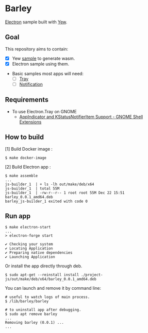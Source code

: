# Barley

[Electron](https://github.com/electron/electron) sample built with [Yew](https://github.com/yewstack/yew).

## Goal

This repository aims to contain:

* [x] Yew [sample](https://yew.rs/docs/en/getting-started/build-a-sample-app) to generate wasm.
* [x] Electron sample using them.
* Basic samples most apps will need:
  * [ ] [Tray](https://www.electronjs.org/docs/api/tray)
  * [ ] [Notification](https://www.electronjs.org/docs/tutorial/notifications)

## Requirements

* To use Electron.Tray on GNOME
  * [AppIndicator and KStatusNotifierItem Support - GNOME Shell Extensions](https://extensions.gnome.org/extension/615/appindicator-support/)

## How to build

[1] Build Docker image :

```
$ make docker-image
```

[2] Build Electron app :

```
$ make assemble
...
js-builder_1  | + ls -lh out/make/deb/x64
js-builder_1  | total 55M
js-builder_1  | -rw-r--r-- 1 root root 55M Dec 22 15:51 barley_0.0.1_amd64.deb
barley_js-builder_1 exited with code 0
```

## Run app

```
$ make electron-start
...
> electron-forge start

✔ Checking your system
✔ Locating Application
✔ Preparing native dependencies
✔ Launching Application
```

Or install the app directly through deb.

```
$ sudo apt-get --reinstall install ./project-js/out/make/deb/x64/barley_0.0.1_amd64.deb
```

You can launch and remove it by command line:

```
# useful to watch logs of main process.
$ /lib/barley/barley

# to uninstall app after debugging.
$ sudo apt remove barley
...
Removing barley (0.0.1) ...
...
```
